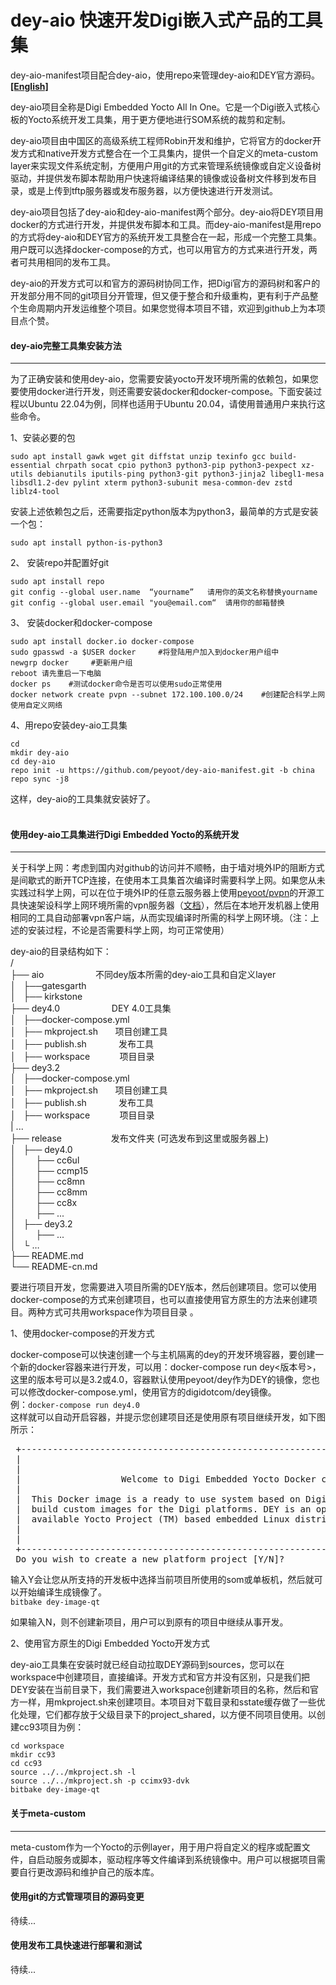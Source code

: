 # dey-aio 快速开发Digi嵌入式产品的工具集
dey-aio-manifest项目配合dey-aio，使用repo来管理dey-aio和DEY官方源码。
**[[English]](README.md)**

dey-aio项目全称是Digi Embedded Yocto All In One。它是一个Digi嵌入式核心板的Yocto系统开发工具集，用于更方便地进行SOM系统的裁剪和定制。

dey-aio项目由中国区的高级系统工程师Robin开发和维护，它将官方的docker开发方式和native开发方式整合在一个工具集内，提供一个自定义的meta-custom layer来实现文件系统定制，方便用户用git的方式来管理系统镜像或自定义设备树驱动，并提供发布脚本帮助用户快速将编译结果的镜像或设备树文件移到发布目录，或是上传到tftp服务器或发布服务器，以方便快速进行开发测试。

dey-aio项目包括了dey-aio和dey-aio-manifest两个部分。dey-aio将DEY项目用docker的方式进行开发，并提供发布脚本和工具。而dey-aio-manifest是用repo的方式将dey-aio和DEY官方的系统开发工具整合在一起，形成一个完整工具集。用户既可以选择docker-compose的方式，也可以用官方的方式来进行开发，两者可共用相同的发布工具。

dey-aio的开发方式可以和官方的源码树协同工作，把Digi官方的源码树和客户的开发部分用不同的git项目分开管理，但又便于整合和升级重构，更有利于产品整个生命周期内开发运维整个项目。如果您觉得本项目不错，欢迎到github上为本项目点个赞。

#### **dey-aio完整工具集安装方法**
---

为了正确安装和使用dey-aio，您需要安装yocto开发环境所需的依赖包，如果您要使用docker进行开发，则还需要安装docker和docker-compose。下面安装过程以Ubuntu 22.04为例，同样也适用于Ubuntu 20.04，请使用普通用户来执行这些命令。

1、安装必要的包

```text-plain
sudo apt install gawk wget git diffstat unzip texinfo gcc build-essential chrpath socat cpio python3 python3-pip python3-pexpect xz-utils debianutils iputils-ping python3-git python3-jinja2 libegl1-mesa libsdl1.2-dev pylint xterm python3-subunit mesa-common-dev zstd liblz4-tool
```

安装上述依赖包之后，还需要指定python版本为python3，最简单的方式是安装一个包：

```text-plain
sudo apt install python-is-python3
```

2、 安装repo并配置好git

```text-plain
sudo apt install repo
git config --global user.name  “yourname”   请用你的英文名称替换yourname
git config --global user.email "you@email.com“  请用你的邮箱替换
```

3、 安装docker和docker-compose

```text-plain
sudo apt install docker.io docker-compose  
sudo gpasswd -a $USER docker     #将登陆用户加入到docker用户组中
newgrp docker     #更新用户组
reboot 请先重启一下电脑
docker ps    #测试docker命令是否可以使用sudo正常使用
docker network create pvpn --subnet 172.100.100.0/24    #创建配合科学上网使用自定义网络

```

4、用repo安装dey-aio工具集

```text-plain
cd
mkdir dey-aio
cd dey-aio
repo init -u https://github.com/peyoot/dey-aio-manifest.git -b china    
repo sync -j8
```

这样，dey-aio的工具集就安装好了。  
 

#### **使用dey-aio工具集进行Digi Embedded Yocto的系统开发**
---

关于科学上网：考虑到国内对github的访问并不顺畅，由于墙对境外IP的阻断方式是间歇式的断开TCP连接，在使用本工具集首次编译时需要科学上网。如果您从未实践过科学上网，可以在位于境外IP的任意云服务器上使用[peyoot/pvpn](https://www.github.com/peyoot/pvpn.git)的开源工具快速架设科学上网环境所需的vpn服务器（[文档](https://www.eccee.com/soft-platform/224.html)），然后在本地开发机器上使用相同的工具自动部署vpn客户端，从而实现编译时所需的科学上网环境。（注：上述的安装过程，不论是否需要科学上网，均可正常使用）

dey-aio的目录结构如下：  
/  
├── aio                     不同dey版本所需的dey-aio工具和自定义layer  
│   ├──gatesgarth        
│   ├── kirkstone  
├── dey4.0                     DEY 4.0工具集  
│   ├──docker-compose.yml      
│   ├── mkproject.sh       项目创建工具    
│   ├── publish.sh             发布工具  
│   ├── workspace            项目目录   
├── dey3.2  
│   ├──docker-compose.yml      
│   ├── mkproject.sh       项目创建工具    
│   ├── publish.sh             发布工具  
│   ├── workspace            项目目录   
| ...  
├── release                    发布文件夹 (可选发布到这里或服务器上)  
│   ├── dey4.0                     
│        ├── cc6ul  
│        ├── ccmp15  
│        ├── cc8mn  
│        ├── cc8mm  
│        ├── cc8x  
│        ├── ...  
│   ├── dey3.2                     
│        ├── ...  
│   └ …  
├── README.md  
└── README-cn.md

要进行项目开发，您需要进入项目所需的DEY版本，然后创建项目。您可以使用docker-compose的方式来创建项目，也可以直接使用官方原生的方法来创建项目。两种方式可共用workspace作为项目目录 。

1、使用docker-compose的开发方式

docker-compose可以快速创建一个与主机隔离的dey的开发环境容器，要创建一个新的docker容器来进行开发，可以用：docker-compose run dey<版本号>，这里的版本号可以是3.2或4.0，容器默认使用peyoot/dey作为DEY的镜像，您也可以修改docker-compose.yml，使用官方的digidotcom/dey镜像。  
例：`docker-compose run dey4.0`  
这样就可以自动开启容器，并提示您创建项目还是使用原有项目继续开发，如下图所示：  
<pre>
 +------------------------------------------------------------------------------------+
 |                                                                                    |
 |                                                                                    |
 |                   Welcome to Digi Embedded Yocto Docker container                  |
 |                                                                                    |
 |  This Docker image is a ready to use system based on Digi Embedded Yocto (DEY) to  |
 |  build custom images for the Digi platforms. DEY is an open source and freely      |
 |  available Yocto Project (TM) based embedded Linux distribution.                   |
 |                                                                                    |
 |                                                                                    |
 +------------------------------------------------------------------------------------+
 Do you wish to create a new platform project [Y/N]?
</pre>
 
输入Y会让您从所支持的开发板中选择当前项目所使用的som或单板机，然后就可以开始编译生成镜像了。  
`bitbake dey-image-qt`  
  
如果输入N，则不创建新项目，用户可以到原有的项目中继续从事开发。

2、使用官方原生的Digi Embedded Yocto开发方式

dey-aio工具集在安装时就已经自动拉取DEY源码到sources，您可以在workspace中创建项目，直接编译。开发方式和官方并没有区别，只是我们把DEY安装在当前目录下，我们需要进入workspace创建新项目的名称，然后和官方一样，用mkproject.sh来创建项目。本项目对下载目录和sstate缓存做了一些优化处理，它们都存放于父级目录下的project\_shared，以方便不同项目使用。以创建cc93项目为例：

```text-plain
cd workspace
mkdir cc93
cd cc93
source ../../mkproject.sh -l
source ../../mkproject.sh -p ccimx93-dvk
bitbake dey-image-qt
```

#### **关于meta-custom**
---
meta-custom作为一个Yocto的示例layer，用于用户将自定义的程序或配置文件，自启动服务或脚本，驱动程序等文件编译到系统镜像中。用户可以根据项目需要自行更改源码和维护自己的版本库。

#### **使用git的方式管理项目的源码变更**

待续...

#### **使用发布工具快速进行部署和测试**

待续...

